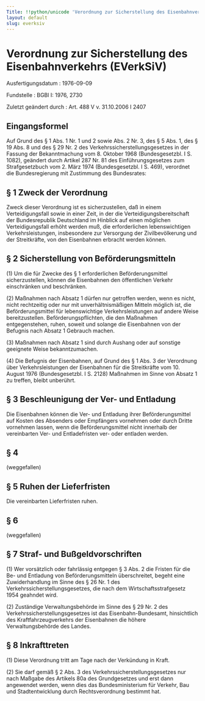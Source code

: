 ```yaml
---
Title: !!python/unicode 'Verordnung zur Sicherstellung des Eisenbahnverkehrs'
layout: default
slug: everksiv
---
```


# Verordnung zur Sicherstellung des Eisenbahnverkehrs (EVerkSiV)

Ausfertigungsdatum
:   1976-09-09

Fundstelle
:   BGBl I: 1976, 2730

Zuletzt geändert durch
:   Art. 488 V v. 31.10.2006 I 2407


## Eingangsformel

Auf Grund des § 1 Abs. 1 Nr. 1 und 2 sowie Abs. 2 Nr. 3, des § 5 Abs.
1, des § 19 Abs. 8 und des § 29 Nr. 2 des
Verkehrssicherstellungsgesetzes in der Fassung der Bekanntmachung vom
8\. Oktober 1968 (Bundesgesetzbl. I S. 1082), geändert durch Artikel
287 Nr. 81 des Einführungsgesetzes zum Strafgesetzbuch vom 2. März
1974 (Bundesgesetzbl. I S. 469), verordnet die Bundesregierung mit
Zustimmung des Bundesrates:


## § 1 Zweck der Verordnung

Zweck dieser Verordnung ist es sicherzustellen, daß in einem
Verteidigungsfall sowie in einer Zeit, in der die
Verteidigungsbereitschaft der Bundesrepublik Deutschland im Hinblick
auf einen möglichen Verteidigungsfall erhöht werden muß, die
erforderlichen lebenswichtigen Verkehrsleistungen, insbesondere zur
Versorgung der Zivilbevölkerung und der Streitkräfte, von den
Eisenbahnen erbracht werden können.


## § 2 Sicherstellung von Beförderungsmitteln

(1) Um die für Zwecke des § 1 erforderlichen Beförderungsmittel
sicherzustellen, können die Eisenbahnen den öffentlichen Verkehr
einschränken und beschränken.

(2) Maßnahmen nach Absatz 1 dürfen nur getroffen werden, wenn es
nicht, nicht rechtzeitig oder nur mit unverhältnismäßigen Mitteln
möglich ist, die Beförderungsmittel für lebenswichtige
Verkehrsleistungen auf andere Weise bereitzustellen.
Beförderungspflichten, die den Maßnahmen entgegenstehen, ruhen, soweit
und solange die Eisenbahnen von der Befugnis nach Absatz 1 Gebrauch
machen.

(3) Maßnahmen nach Absatz 1 sind durch Aushang oder auf sonstige
geeignete Weise bekanntzumachen.

(4) Die Befugnis der Eisenbahnen, auf Grund des § 1 Abs. 3 der
Verordnung über Verkehrsleistungen der Eisenbahnen für die
Streitkräfte vom 10. August 1976 (Bundesgesetzbl. I S. 2128) Maßnahmen
im Sinne von Absatz 1 zu treffen, bleibt unberührt.


## § 3 Beschleunigung der Ver- und Entladung

Die Eisenbahnen können die Ver- und Entladung ihrer Beförderungsmittel
auf Kosten des Absenders oder Empfängers vornehmen oder durch Dritte
vornehmen lassen, wenn die Beförderungsmittel nicht innerhalb der
vereinbarten Ver- und Entladefristen ver- oder entladen werden.


## § 4

(weggefallen)


## § 5 Ruhen der Lieferfristen

Die vereinbarten Lieferfristen ruhen.


## § 6

(weggefallen)


## § 7 Straf- und Bußgeldvorschriften

(1) Wer vorsätzlich oder fahrlässig entgegen § 3 Abs. 2 die Fristen
für die Be- und Entladung von Beförderungsmitteln überschreitet,
begeht eine Zuwiderhandlung im Sinne des § 26 Nr. 1 des
Verkehrssicherstellungsgesetzes, die nach dem Wirtschaftsstrafgesetz
1954 geahndet wird.

(2) Zuständige Verwaltungsbehörde im Sinne des § 29 Nr. 2 des
Verkehrssicherstellungsgesetzes ist das Eisenbahn-Bundesamt,
hinsichtlich des Kraftfahrzeugverkehrs der Eisenbahnen die höhere
Verwaltungsbehörde des Landes.


## § 8 Inkrafttreten

(1) Diese Verordnung tritt am Tage nach der Verkündung in Kraft.

(2) Sie darf gemäß § 2 Abs. 3 des Verkehrssicherstellungsgesetzes nur
nach Maßgabe des Artikels 80a des Grundgesetzes und erst dann
angewendet werden, wenn dies das Bundesministerium für Verkehr, Bau
und Stadtentwicklung durch Rechtsverordnung bestimmt hat.


